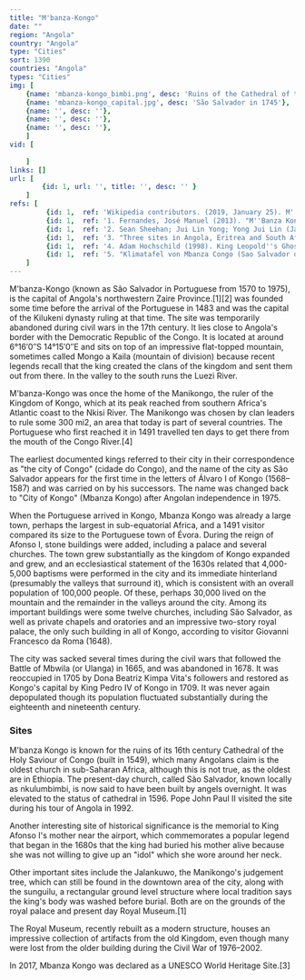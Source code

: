 ```yaml
---
title: "M'banza-Kongo"
date: ""
region: "Angola"
country: "Angola" 
type: "Cities"
sort: 1390
countries: "Angola"
types: "Cities"
img: [
    {name: 'mbanza-kongo_bimbi.png', desc: 'Ruins of the Cathedral of the Holy Saviour of Congo'},
    {name: 'mbanza-kongo_capital.jpg', desc: 'São Salvador in 1745'},
    {name: '', desc: ''},
    {name: '', desc: ''},
    {name: '', desc: ''},
    ]
vid: [
        
    ]
links: []
url: [
        {id: 1, url: '', title: '', desc: '' }
    ]
refs: [
         {id: 1,  ref: 'Wikipedia contributors. (2019, January 25). M''banza-Kongo. In Wikipedia, The Free Encyclopedia. Retrieved 14:41, March 23, 2019, from ', url: 'https://en.wikipedia.org/w/index.php?title=M%27banza-Kongo&oldid=880071867'},
         {id: 1,  ref: '1. Fernandes, José Manuel (2013). "M''Banza Kongo: The first Christian African city south of the Equator". Macao Magazine. Retrieved 9 December 2013.', url: ''},
         {id: 1,  ref: '2. Sean Sheehan; Jui Lin Yong; Yong Jui Lin (January 2010). Angola. Marshall Cavendish. pp. 136–. ISBN 978-0-7614-4845-7. Retrieved 14 April 2010.', url: 'https://books.google.com/books?id=TwtVJlLIvq4C&pg=PA136#v=onepage&q&f=false'},
         {id: 1,  ref: '3. "Three sites in Angola, Eritrea and South Africa added to UNESCO''s World Heritage List". UNESCO. Retrieved 2017-07-08.', url: 'http://whc.unesco.org/en/news/1687/'},
         {id: 1,  ref: '4. Adam Hochschild (1998). King Leopold''s Ghost. Houghton Mifflin. p. 8.', url: ''},
         {id: 1,  ref: '5. "Klimatafel von Mbanza Congo (Sao Salvador do Congo), Prov. Zaire / Angola" (PDF). Baseline climate means (1961-1990) from stations all over the world (in German). Deutscher Wetterdienst. Retrieved 6 February 2016.', url: 'https://www.dwd.de/DWD/klima/beratung/ak/ak_661180_kt.pdf'}
    ]
---
```

M'banza-Kongo (known as São Salvador in Portuguese from 1570 to 1975), is the capital of Angola's northwestern Zaire Province.[1][2] was founded some time before the arrival of the Portuguese in 1483 and was the capital of the Kilukeni dynasty ruling at that time. The site was temporarily abandoned during civil wars in the 17th century. It lies close to Angola's border with the Democratic Republic of the Congo. It is located at around 6°16′0″S 14°15′0″E and sits on top of an impressive flat-topped mountain, sometimes called Mongo a Kaila (mountain of division) because recent legends recall that the king created the clans of the kingdom and sent them out from there. In the valley to the south runs the Luezi River. 

M'banza-Kongo was once the home of the Manikongo, the ruler of the Kingdom of Kongo, which at its peak reached from southern Africa's Atlantic coast to the Nkisi River. The Manikongo was chosen by clan leaders to rule some 300 mi2, an area that today is part of several countries. The Portuguese who first reached it in 1491 travelled ten days to get there from the mouth of the Congo River.[4]

The earliest documented kings referred to their city in their correspondence as "the city of Congo" (cidade do Congo), and the name of the city as São Salvador appears for the first time in the letters of Álvaro I of Kongo (1568–1587) and was carried on by his successors. The name was changed back to "City of Kongo" (Mbanza Kongo) after Angolan independence in 1975.

When the Portuguese arrived in Kongo, Mbanza Kongo was already a large town, perhaps the largest in sub-equatorial Africa, and a 1491 visitor compared its size to the Portuguese town of Évora. During the reign of Afonso I, stone buildings were added, including a palace and several churches. The town grew substantially as the kingdom of Kongo expanded and grew, and an ecclesiastical statement of the 1630s related that 4,000-5,000 baptisms were performed in the city and its immediate hinterland (presumably the valleys that surround it), which is consistent with an overall population of 100,000 people. Of these, perhaps 30,000 lived on the mountain and the remainder in the valleys around the city. Among its important buildings were some twelve churches, including São Salvador, as well as private chapels and oratories and an impressive two-story royal palace, the only such building in all of Kongo, according to visitor Giovanni Francesco da Roma (1648).

The city was sacked several times during the civil wars that followed the Battle of Mbwila (or Ulanga) in 1665, and was abandoned in 1678. It was reoccupied in 1705 by Dona Beatriz Kimpa Vita's followers and restored as Kongo's capital by King Pedro IV of Kongo in 1709. It was never again depopulated though its population fluctuated substantially during the eighteenth and nineteenth century.


<h3> Sites </h3>

M'banza Kongo is known for the ruins of its 16th century Cathedral of the Holy Saviour of Congo (built in 1549), which many Angolans claim is the oldest church in sub-Saharan Africa, although this is not true, as the oldest are in Ethiopia. The present-day church, called São Salvador, known locally as nkulumbimbi, is now said to have been built by angels overnight. It was elevated to the status of cathedral in 1596. Pope John Paul II visited the site during his tour of Angola in 1992.

Another interesting site of historical significance is the memorial to King Afonso I's mother near the airport, which commemorates a popular legend that began in the 1680s that the king had buried his mother alive because she was not willing to give up an "idol" which she wore around her neck.

Other important sites include the Jalankuwo, the Manikongo's judgement tree, which can still be found in the downtown area of the city, along with the sunguilu, a rectangular ground level structure where local tradition says the king's body was washed before burial. Both are on the grounds of the royal palace and present day Royal Museum.[1]

The Royal Museum, recently rebuilt as a modern structure, houses an impressive collection of artifacts from the old Kingdom, even though many were lost from the older building during the Civil War of 1976–2002.

In 2017, Mbanza Kongo was declared as a UNESCO World Heritage Site.[3] 